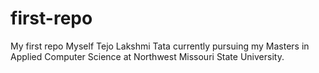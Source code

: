 # first-repo
My first repo
Myself Tejo Lakshmi Tata currently pursuing my Masters in Applied Computer Science at Northwest Missouri State University.
